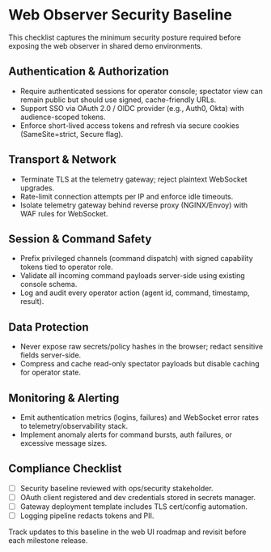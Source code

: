 # Web Observer Security Baseline

This checklist captures the minimum security posture required before exposing the web observer in shared demo environments.

## Authentication & Authorization
- Require authenticated sessions for operator console; spectator view can remain public but should use signed, cache-friendly URLs.
- Support SSO via OAuth 2.0 / OIDC provider (e.g., Auth0, Okta) with audience-scoped tokens.
- Enforce short-lived access tokens and refresh via secure cookies (SameSite=strict, Secure flag).

## Transport & Network
- Terminate TLS at the telemetry gateway; reject plaintext WebSocket upgrades.
- Rate-limit connection attempts per IP and enforce idle timeouts.
- Isolate telemetry gateway behind reverse proxy (NGINX/Envoy) with WAF rules for WebSocket.

## Session & Command Safety
- Prefix privileged channels (command dispatch) with signed capability tokens tied to operator role.
- Validate all incoming command payloads server-side using existing console schema.
- Log and audit every operator action (agent id, command, timestamp, result).

## Data Protection
- Never expose raw secrets/policy hashes in the browser; redact sensitive fields server-side.
- Compress and cache read-only spectator payloads but disable caching for operator state.

## Monitoring & Alerting
- Emit authentication metrics (logins, failures) and WebSocket error rates to telemetry/observability stack.
- Implement anomaly alerts for command bursts, auth failures, or excessive message sizes.

## Compliance Checklist
- [ ] Security baseline reviewed with ops/security stakeholder.
- [ ] OAuth client registered and dev credentials stored in secrets manager.
- [ ] Gateway deployment template includes TLS cert/config automation.
- [ ] Logging pipeline redacts tokens and PII.

Track updates to this baseline in the web UI roadmap and revisit before each milestone release.
